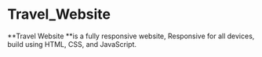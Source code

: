 # Travel_Website
**Travel Website **is a fully responsive website, Responsive for all devices, build using HTML, CSS, and JavaScript.
